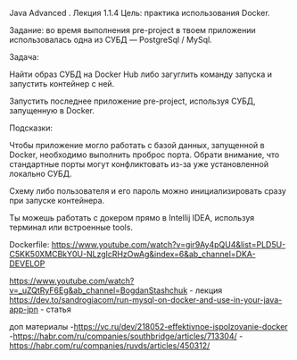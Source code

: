 Java Advanced . Лекция 1.1.4
Цель: практика использования Docker.

Задание: во время выполнения pre-project в твоем приложении использовалась одна из СУБД — PostgreSql / MySql.

Задача:

Найти образ СУБД на Docker Hub либо загуглить команду запуска и запустить контейнер с ней.

Запустить последнее приложение pre-project, используя СУБД, запущенную в Docker.

Подсказки: 

Чтобы приложение могло работать с базой данных, запущенной в Docker, необходимо выполнить проброс порта. Обрати внимание, что стандартные порты могут конфликтовать из-за уже установленной локально СУБД.

Cхему либо пользователя и его пароль можно инициализировать сразу при запуске контейнера.

Ты можешь работать с докером прямо в Intellij IDEA, используя терминал или встроенные tools.

Dockerfile:
https://www.youtube.com/watch?v=gir9Ay4pQU4&list=PLD5U-C5KK50XMCBkY0U-NLzglcRHzOwAg&index=6&ab_channel=DKA-DEVELOP

https://www.youtube.com/watch?v=_uZQtRyF6Eg&ab_channel=BogdanStashchuk - лекция
https://dev.to/sandrogiacom/run-mysql-on-docker-and-use-in-your-java-app-jpn - статья

доп материалы
-https://vc.ru/dev/218052-effektivnoe-ispolzovanie-docker
-https://habr.com/ru/companies/southbridge/articles/713304/
-https://habr.com/ru/companies/ruvds/articles/450312/
